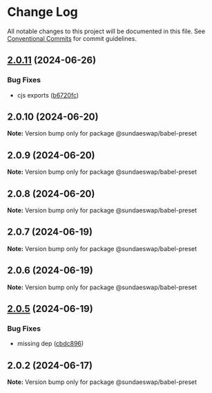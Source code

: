 # Change Log

All notable changes to this project will be documented in this file.
See [Conventional Commits](https://conventionalcommits.org) for commit guidelines.

## [2.0.11](https://github.com/sundaeswap-finance/frontend-configurations/compare/@sundaeswap/babel-preset@2.0.10...@sundaeswap/babel-preset@2.0.11) (2024-06-26)

### Bug Fixes

- cjs exports ([b6720fc](https://github.com/sundaeswap-finance/frontend-configurations/commit/b6720fc27363ecbb808d3311bbf06482df472916))

## 2.0.10 (2024-06-20)

**Note:** Version bump only for package @sundaeswap/babel-preset

## 2.0.9 (2024-06-20)

**Note:** Version bump only for package @sundaeswap/babel-preset

## 2.0.8 (2024-06-20)

**Note:** Version bump only for package @sundaeswap/babel-preset

## 2.0.7 (2024-06-19)

**Note:** Version bump only for package @sundaeswap/babel-preset

## 2.0.6 (2024-06-19)

**Note:** Version bump only for package @sundaeswap/babel-preset

## [2.0.5](https://github.com/sundaeswap-finance/frontend-configurations/compare/@sundaeswap/babel-preset@2.0.2...@sundaeswap/babel-preset@2.0.5) (2024-06-19)

### Bug Fixes

- missing dep ([cbdc896](https://github.com/sundaeswap-finance/frontend-configurations/commit/cbdc8966c43a4c4946d188c96174b37608e34e32))

## 2.0.2 (2024-06-17)

**Note:** Version bump only for package @sundaeswap/babel-preset
